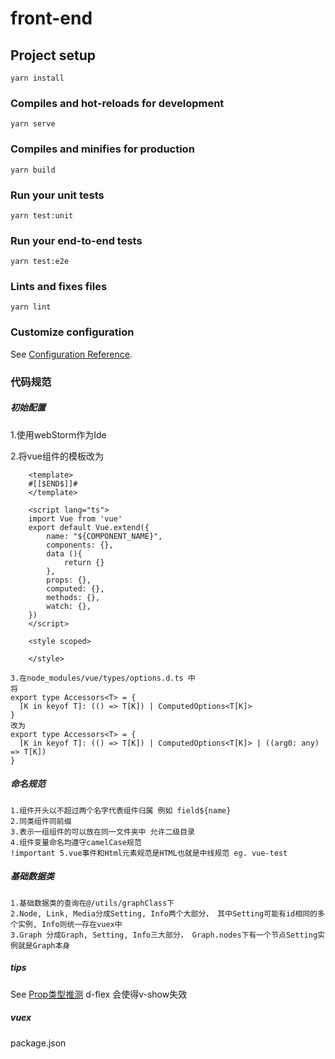 # front-end

## Project setup
```
yarn install
```

### Compiles and hot-reloads for development
```
yarn serve
```

### Compiles and minifies for production
```
yarn build
```

### Run your unit tests
```
yarn test:unit
```

### Run your end-to-end tests
```
yarn test:e2e
```

### Lints and fixes files
```
yarn lint
```

### Customize configuration
See [Configuration Reference](https://cli.vuejs.org/config/).


### 代码规范

##### 初始配置
1.使用webStorm作为Ide

2.将vue组件的模板改为
```
    <template>
    #[[$END$]]#
    </template>
    
    <script lang="ts">
    import Vue from 'vue'
    export default Vue.extend({
        name: "${COMPONENT_NAME}",
        components: {},
        data (){
            return {}
        },
        props: {},
        computed: {},
        methods: {},
        watch: {},
    })
    </script>
    
    <style scoped>
    
    </style>
```
    3.在node_modules/vue/types/options.d.ts 中 
    将
    export type Accessors<T> = {
      [K in keyof T]: (() => T[K]) | ComputedOptions<T[K]>
    }
    改为
    export type Accessors<T> = {
      [K in keyof T]: (() => T[K]) | ComputedOptions<T[K]> | ((arg0: any) => T[K])
    }

##### 命名规范
    1.组件开头以不超过两个名字代表组件归属 例如 field${name}
    2.同类组件同前缀
    3.表示一组组件的可以放在同一文件夹中 允许二级目录
    4.组件变量命名均遵守camelCase规范
    !important 5.vue事件和Html元素规范是HTML也就是中线规范 eg. vue-test
    
##### 基础数据类
    1.基础数据类的查询在@/utils/graphClass下
    2.Node, Link, Media分成Setting, Info两个大部分， 其中Setting可能有id相同的多个实例, Info则统一存在vuex中
    3.Graph 分成Graph, Setting, Info三大部分， Graph.nodes下有一个节点Setting实例就是Graph本身
    
##### tips
See [Prop类型推测](https://stackoverflow.com/questions/54391162/typescript-wont-recognize-prop-values-on-vue-component)
d-flex 会使得v-show失效
    
##### vuex



package.json

